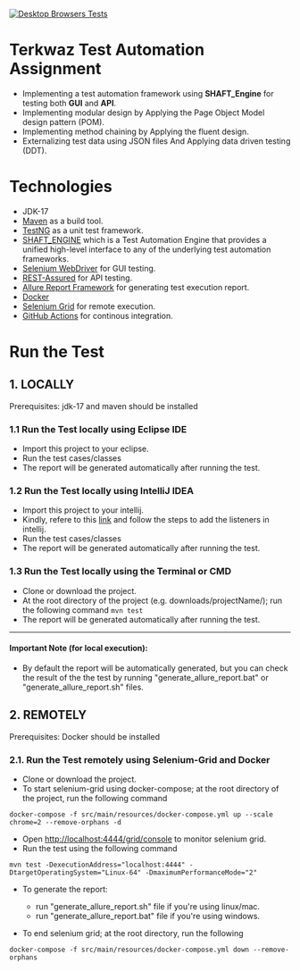 [![Desktop Browsers Tests](https://github.com/hammad101088/Terkwaz-Automation-Task/actions/workflows/continuous-integration.yml/badge.svg)](https://github.com/hammad101088/Terkwaz-Automation-Task/actions/workflows/continuous-integration.yml)
# Terkwaz Test Automation Assignment

* Implementing a test automation framework using **SHAFT_Engine** for testing both **GUI** and **API**.
* Implementing modular design by Applying the Page Object Model design pattern (POM).
* Implementing method chaining by Applying the fluent design.
* Externalizing test data using JSON files And Applying data driven testing (DDT).


# Technologies

* JDK-17
* [Maven](https://maven.apache.org/) as a build tool.
* [TestNG](https://testng.org/) as a unit test framework.
* [SHAFT_ENGINE](https://github.com/MohabMohie/SHAFT_ENGINE) which is a Test Automation Engine that provides a unified high-level interface to any of the underlying test automation frameworks.
* [Selenium WebDriver](https://www.selenium.dev/documentation/en/) for GUI testing.
* [REST-Assured](https://rest-assured.io/) for API testing.
* [Allure Report Framework](https://docs.qameta.io/allure/) for generating test execution report.
* [Docker](https://docs.docker.com/)
* [Selenium Grid](https://www.selenium.dev/documentation/grid/) for remote execution.
* [GitHub Actions](https://docs.github.com/en/actions) for continous integration.


# Run the Test
## 1. LOCALLY
Prerequisites: jdk-17 and maven should be installed

### 1.1 Run the Test locally using Eclipse IDE

* Import this project to your eclipse.
* Run the test cases/classes
* The report will be generated automatically after running the test.

### 1.2 Run the Test locally using IntelliJ IDEA

* Import this project to your intellij.
* Kindly, refere to this [link](https://github.com/MohabMohie/using_SHAFT_ENGINE) and follow the steps to add the listeners in intellij.
* Run the test cases/classes
* The report will be generated automatically after running the test.

### 1.3 Run the Test locally using the Terminal or CMD

* Clone or download the project.
* At the root directory of the project (e.g. downloads/projectName/); run the following command ```mvn test```
* The report will be generated automatically after running the test.

------------------

#### Important Note (for local execution):
- By default the report will be automatically generated, but you can check the result of the the test by running "generate_allure_report.bat" or "generate_allure_report.sh" files.

## 2. REMOTELY
Prerequisites: Docker should be installed

### 2.1. Run the Test remotely using Selenium-Grid and Docker
* Clone or download the project.
* To start selenium-grid using docker-compose; at the root directory of the project, run the following command <br />
```
docker-compose -f src/main/resources/docker-compose.yml up --scale chrome=2 --remove-orphans -d
```
* Open [http://localhost:4444/grid/console](http://localhost:4444/grid/console) to monitor selenium grid.
* Run the test using the following command <br />
```
mvn test -DexecutionAddress="localhost:4444" -DtargetOperatingSystem="Linux-64" -DmaximumPerformanceMode="2"
```
* To generate the report: <br />
    - run "generate_allure_report.sh" file if you're using linux/mac. <br />
    - run "generate_allure_report.bat" file if you're using windows.

* To end selenium grid; at the root directory, run the following
```
docker-compose -f src/main/resources/docker-compose.yml down --remove-orphans
```

